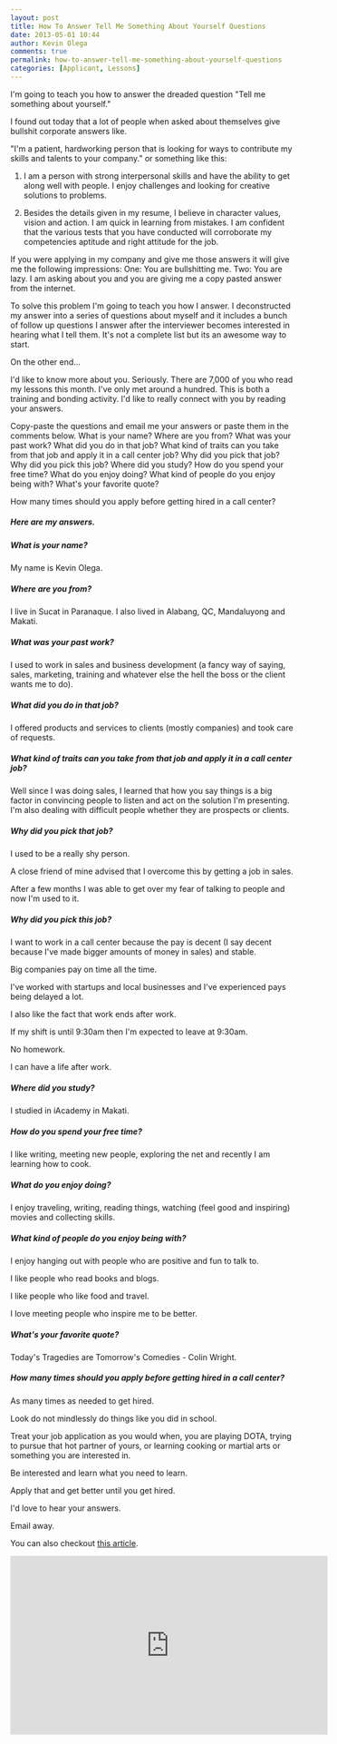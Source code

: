 ```yaml
---
layout: post
title: How To Answer Tell Me Something About Yourself Questions
date: 2013-05-01 10:44
author: Kevin Olega
comments: true
permalink: how-to-answer-tell-me-something-about-yourself-questions
categories: [Applicant, Lessons]
---
```

I'm going to teach you how to answer the dreaded question "Tell me something about yourself." 

I found out today that a lot of people when asked about themselves give bullshit corporate answers like. 

"I'm a patient, hardworking person that is looking for ways to contribute my skills and talents to your company." or something like this:

1) I am a person with strong interpersonal skills and have the ability to get along well with people. I enjoy challenges and looking for creative solutions to problems.

2) Besides the details given in my resume, I believe in character values, vision and action. I am quick in learning from mistakes. I am confident that the various tests that you have conducted will corroborate my competencies aptitude and right attitude for the job.

If you were applying in my company and give me those answers it will give me the following impressions:
One: You are bullshitting me.
Two: You are lazy. I am asking about you and you are giving me a copy pasted answer from the internet.

To solve this problem I'm going to teach you how I answer. I deconstructed my answer into a series of questions about myself and it includes a bunch of follow up questions I answer after the interviewer becomes interested in hearing what I tell them. It's not a complete list but its an awesome way to start.

On the other end...

I'd like to know more about you. Seriously. There are 7,000 of you who read my lessons this month. I've only met around a hundred. This is both a training and bonding activity. I'd like to really connect with you by reading your answers.

Copy-paste the questions and email me your answers or paste them in the comments below.
What is your name?
Where are you from?
What was your past work?
What did you do in that job?
What kind of traits can you take from that job and apply it in a call center job?
Why did you pick that job?
Why did you pick this job?
Where did you study?
How do you spend your free time?
What do you enjoy doing?
What kind of people do you enjoy being with?
What's your favorite quote?

How many times should you apply before getting hired in a call center?

##### Here are my answers.

##### What is your name?

My name is Kevin Olega.

##### Where are you from?

I live in Sucat in Paranaque. I also lived in Alabang, QC, Mandaluyong and Makati.

##### What was your past work?

I used to work in sales and business development (a fancy way of saying, sales, marketing, training and whatever else the hell the boss or the client wants me to do).

##### What did you do in that job?

I offered products and services to clients (mostly companies) and took care of requests.

##### What kind of traits can you take from that job and apply it in a call center job?

Well since I was doing sales, I learned that how you say things is a big factor in convincing people to listen and act on the solution I'm presenting. I'm also dealing with difficult people whether they are prospects or clients.

##### Why did you pick that job?

I used to be a really shy person. 

A close friend of mine advised that I overcome this by getting a job in sales. 

After a few months I was able to get over my fear of talking to people and now I'm used to it.

##### Why did you pick this job?

I want to work in a call center because the pay is decent (I say decent because I've made bigger amounts of money in sales) and stable. 

Big companies pay on time all the time. 

I've worked with startups and local businesses and I've experienced pays being delayed a lot. 

I also like the fact that work ends after work. 

If my shift is until 9:30am then I'm expected to leave at 9:30am. 

No homework. 

I can have a life after work.

##### Where did you study?

I studied in iAcademy in Makati.

##### How do you spend your free time?

I like writing, meeting new people, exploring the net and recently I am learning how to cook.

##### What do you enjoy doing?

I enjoy traveling, writing, reading things, watching (feel good and inspiring) movies and collecting skills.

##### What kind of people do you enjoy being with?

I enjoy hanging out with people who are positive and fun to talk to. 

I like people who read books and blogs. 

I like people who like food and travel. 

I love meeting people who inspire me to be better.

##### What's your favorite quote?

Today's Tragedies are Tomorrow's Comedies - Colin Wright.

##### How many times should you apply before getting hired in a call center?

As many times as needed to get hired. 

Look do not mindlessly do things like you did in school. 

Treat your job application as you would when, you are playing DOTA, trying to pursue that hot partner of yours, or learning cooking or martial arts or something you are interested in. 

Be interested and learn what you need to learn. 

Apply that and get better until you get hired. 

I'd love to hear your answers. 

Email away.

You can also checkout [this article](https://www.cleverism.com/tell-me-about-yourself//).


<iframe width="560" height="315" src="https://www.youtube.com/embed/g1sxNVhHyVg" frameborder="0" allow="accelerometer; autoplay; encrypted-media; gyroscope; picture-in-picture" allowfullscreen></iframe>